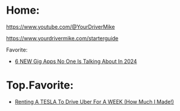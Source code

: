 # Home:
https://www.youtube.com/@YourDriverMike

https://www.yourdrivermike.com/starterguide

Favorite:
- [6 NEW Gig Apps No One Is Talking About In 2024](https://youtu.be/n3m8MiscamE)

# Top.Favorite:
- [Renting A TESLA To Drive Uber For A WEEK (How Much I Made!)](https://youtu.be/peObrNJ5kqw)
